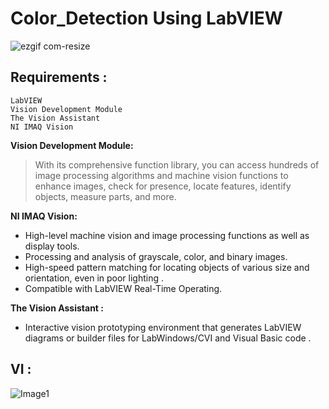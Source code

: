 # Color_Detection Using LabVIEW 


![ezgif com-resize](https://user-images.githubusercontent.com/58151963/93080843-3bf23100-f686-11ea-852b-2fdf04e18d02.gif)


## **Requirements :**
```
LabVIEW
Vision Development Module
The Vision Assistant 
NI IMAQ Vision

```
**Vision Development Module:**

>With its comprehensive function library, you can access hundreds of image processing algorithms and machine vision functions to enhance images, check for presence, locate features, identify objects, measure parts, and more. 


**NI IMAQ Vision:**

* High-level machine vision and image processing functions as well as display tools.
*  Processing and analysis of grayscale, color, and binary images.
*  High-speed pattern matching for locating objects of various size and orientation, even in poor lighting .
*  Compatible with LabVIEW Real-Time Operating.





**The Vision Assistant :**
*  Interactive vision prototyping environment that generates LabVIEW diagrams or builder files for LabWindows/CVI and Visual Basic code .

## **VI :**
![Image1](https://user-images.githubusercontent.com/58151963/93081538-4e209f00-f687-11ea-9035-11720a21703e.png)



